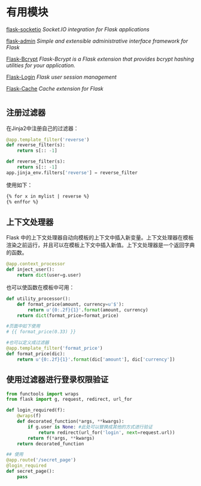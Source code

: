 # 有用模块

[flask-socketio](https://github.com/miguelgrinberg/Flask-SocketIO) *Socket.IO integration for Flask applications*

[flask-admin](https://github.com/flask-admin/flask-admin) *Simple and extensible administrative interface framework for Flask*

[Flask-Bcrypt](http://flask-bcrypt.readthedocs.io/en/latest/) *Flask-Bcrypt is a Flask extension that provides bcrypt hashing utilities for your application.*

[Flask-Login](https://github.com/maxcountryman/flask-login) *Flask user session management*

[Flask-Cache](http://pythonhosted.org/Flask-Cache/) *Cache extension for Flask*
#
## 注册过滤器
在Jinja2中注册自己的过滤器：       
```python
@app.template_filter('reverse')
def reverse_filter(s):
    return s[:: -1]

def reverse_filter(s):
    return s[:: -1]
app.jinja_env.filters['reverse'] = reverse_filter
```
使用如下：
```html
{% for x in mylist | reverse %}
{% enffor %}
```

## 上下文处理器
Flask 中的上下文处理器自动向模板的上下文中插入新变量。上下文处理器在模板渲染之前运行，并且可以在模板上下文中插入新值。上下文处理器是一个返回字典的函数。
```python
@app.context_processor
def inject_user():
    return dict(user=g.user)
```
也可以使函数在模板中可用：
```python
def utility_processor():
    def format_price(amount, currency=u'$'):
        return u'{0:.2f}{1}'.format(amount, currency)
    return dict(format_price=format_price)

#页面中如下使用
# {{ format_price(0.33) }}

#也可以定义成过滤器
@app.template_filter('format_price')
def format_price(dic):
    return u'{0:.2f}{1}'.format(dic['amount'], dic['currency'])

```

## 使用过滤器进行登录权限验证
```python
from functools import wraps
from flask import g, request, redirect, url_for

def login_required(f):
    @wraps(f)
    def decorated_function(*args, **kwargs):
        if g.user is None: #此处可以替换成其他的方式进行验证
            return redirect(url_for('login', next=request.url))
        return f(*args, **kwargs)
    return decorated_function

## 使用
@app.route('/secret_page')
@login_required
def secret_page():
    pass
```
